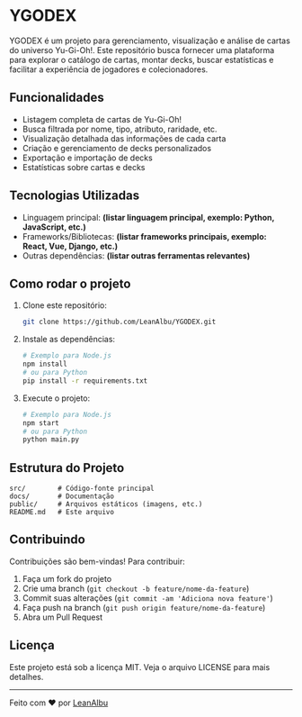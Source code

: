 # YGODEX

YGODEX é um projeto para gerenciamento, visualização e análise de cartas do universo Yu-Gi-Oh!. Este repositório busca fornecer uma plataforma para explorar o catálogo de cartas, montar decks, buscar estatísticas e facilitar a experiência de jogadores e colecionadores.

## Funcionalidades

- Listagem completa de cartas de Yu-Gi-Oh!
- Busca filtrada por nome, tipo, atributo, raridade, etc.
- Visualização detalhada das informações de cada carta
- Criação e gerenciamento de decks personalizados
- Exportação e importação de decks
- Estatísticas sobre cartas e decks

## Tecnologias Utilizadas

- Linguagem principal: **(listar linguagem principal, exemplo: Python, JavaScript, etc.)**
- Frameworks/Bibliotecas: **(listar frameworks principais, exemplo: React, Vue, Django, etc.)**
- Outras dependências: **(listar outras ferramentas relevantes)**

## Como rodar o projeto

1. Clone este repositório:
   ```bash
   git clone https://github.com/LeanAlbu/YGODEX.git
   ```
2. Instale as dependências:
   ```bash
   # Exemplo para Node.js
   npm install
   # ou para Python
   pip install -r requirements.txt
   ```
3. Execute o projeto:
   ```bash
   # Exemplo para Node.js
   npm start
   # ou para Python
   python main.py
   ```

## Estrutura do Projeto

```
src/        # Código-fonte principal
docs/       # Documentação
public/     # Arquivos estáticos (imagens, etc.)
README.md   # Este arquivo
```

## Contribuindo

Contribuições são bem-vindas! Para contribuir:

1. Faça um fork do projeto
2. Crie uma branch (`git checkout -b feature/nome-da-feature`)
3. Commit suas alterações (`git commit -am 'Adiciona nova feature'`)
4. Faça push na branch (`git push origin feature/nome-da-feature`)
5. Abra um Pull Request

## Licença

Este projeto está sob a licença MIT. Veja o arquivo LICENSE para mais detalhes.

---

Feito com ♥ por [LeanAlbu](https://github.com/LeanAlbu)
